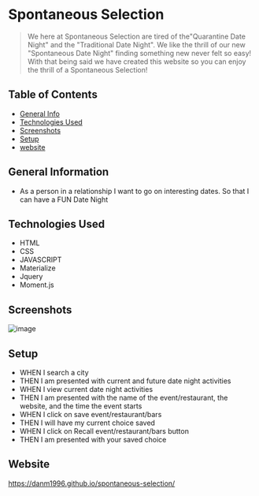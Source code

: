 # Spontaneous Selection 
> We here at Spontaneous Selection are tired of the"Quarantine Date Night" and the "Traditional Date Night". We like the thrill of our new "Spontaneous Date Night" finding something new never felt so easy! With that being said we have created this website so you can enjoy the thrill of a Spontaneous Selection! 

## Table of Contents
* [General Info](#general-information)
* [Technologies Used](#technologies-used)
* [Screenshots](#screenshots)
* [Setup](#setup)
* [website](#website)




## General Information

- As a person in a relationship I want to go on interesting dates. So that I can have a FUN Date Night


## Technologies Used
- HTML
- CSS
- JAVASCRIPT 
- Materialize
- Jquery
- Moment.js 





## Screenshots
![image](https://user-images.githubusercontent.com/83778354/125172187-40905480-e186-11eb-9411-71b305c9be67.png)





## Setup
* WHEN I search a city
* THEN I am presented with current and future date night activities
* WHEN I view current date night activities 
* THEN I am presented with the name of the event/restaurant, the website, and the time the event starts 
* WHEN I click on save event/restaurant/bars
* THEN I will have my current choice saved
* WHEN I click on Recall event/restaurant/bars button
* THEN I am presented with your saved choice

## Website
https://danm1996.github.io/spontaneous-selection/
